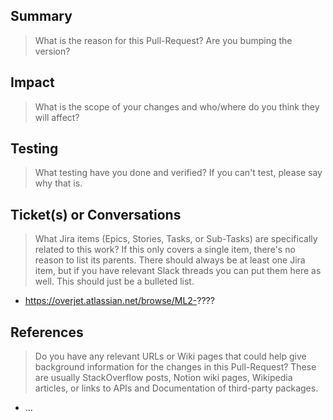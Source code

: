 ## Summary

> What is the reason for this Pull-Request? Are you bumping the version?



## Impact

> What is the scope of your changes and who/where do you think they will affect?



## Testing

> What testing have you done and verified? If you can't test, please say why that is.



## Ticket(s) or Conversations

> What Jira items (Epics, Stories, Tasks, or Sub-Tasks) are specifically related to this work? If this only covers a single item, there's no reason to list its parents. There should always be at least one Jira item, but if you have relevant Slack threads you can put them here as well. This should just be a bulleted list.

- https://overjet.atlassian.net/browse/ML2-????

## References

> Do you have any relevant URLs or Wiki pages that could help give background information for the changes in this Pull-Request? These are usually StackOverflow posts, Notion wiki pages, Wikipedia articles, or links to APIs and Documentation of third-party packages.

- ...